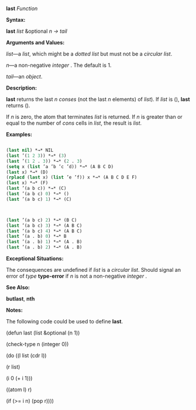 **last** *Function* 



**Syntax:** 



**last** *list* &amp;optional *n → tail* 



**Arguments and Values:** 



*list*—a *list*, which might be a *dotted list* but must not be a *circular list*. 



*n*—a non-negative *integer* . The default is 1. 



*tail*—an *object*. 



**Description:** 



**last** returns the last *n conses* (not the last *n* elements) of *list*). If *list* is (), **last** returns (). 



If *n* is zero, the atom that terminates *list* is returned. If *n* is greater than or equal to the number of *cons* cells in *list*, the result is *list*. 



**Examples:**
```lisp

(last nil) *→* NIL 
(last ’(1 2 3)) *→* (3) 
(last ’(1 2 . 3)) *→* (2 . 3) 
(setq x (list ’a ’b ’c ’d)) *→* (A B C D) 
(last x) *→* (D) 
(rplacd (last x) (list ’e ’f)) x *→* (A B C D E F) 
(last x) *→* (F) 
(last ’(a b c)) *→* (C) 
(last ’(a b c) 0) *→* () 
(last ’(a b c) 1) *→* (C) 



(last ’(a b c) 2) *→* (B C) 
(last ’(a b c) 3) *→* (A B C) 
(last ’(a b c) 4) *→* (A B C) 
(last ’(a . b) 0) *→* B 
(last ’(a . b) 1) *→* (A . B) 
(last ’(a . b) 2) *→* (A . B) 

```
**Exceptional Situations:** 



The consequences are undefined if *list* is a *circular list*. Should signal an error of *type* **type-error** if *n* is not a non-negative *integer* . 



**See Also:** 



**butlast**, **nth** 



**Notes:** 



The following code could be used to define **last**. 



(defun last (list &amp;optional (n 1)) 



(check-type n (integer 0)) 



(do ((l list (cdr l)) 



(r list) 



(i 0 (+ i 1))) 



((atom l) r) 



(if (&gt;= i n) (pop r)))) 



